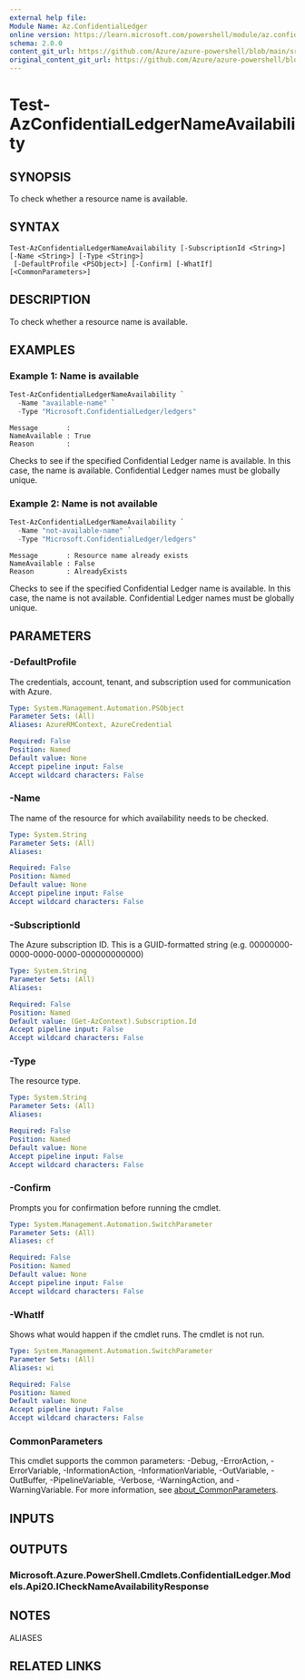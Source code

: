 ```yaml
---
external help file: 
Module Name: Az.ConfidentialLedger
online version: https://learn.microsoft.com/powershell/module/az.confidentialledger/test-azconfidentialledgernameavailability
schema: 2.0.0
content_git_url: https://github.com/Azure/azure-powershell/blob/main/src/ConfidentialLedger/help/Test-AzConfidentialLedgerNameAvailability.md
original_content_git_url: https://github.com/Azure/azure-powershell/blob/main/src/ConfidentialLedger/help/Test-AzConfidentialLedgerNameAvailability.md
---
```


# Test-AzConfidentialLedgerNameAvailability

## SYNOPSIS
To check whether a resource name is available.

## SYNTAX

```
Test-AzConfidentialLedgerNameAvailability [-SubscriptionId <String>] [-Name <String>] [-Type <String>]
 [-DefaultProfile <PSObject>] [-Confirm] [-WhatIf] [<CommonParameters>]
```

## DESCRIPTION
To check whether a resource name is available.

## EXAMPLES

### Example 1: Name is available
```powershell
Test-AzConfidentialLedgerNameAvailability `
  -Name "available-name" `
  -Type "Microsoft.ConfidentialLedger/ledgers"
```

```output
Message       :
NameAvailable : True
Reason        :
```

Checks to see if the specified Confidential Ledger name is available.
In this case, the name is available.
Confidential Ledger names must be globally unique.

### Example 2: Name is not available
```powershell
Test-AzConfidentialLedgerNameAvailability `
  -Name "not-available-name" `
  -Type "Microsoft.ConfidentialLedger/ledgers"
```

```output
Message       : Resource name already exists
NameAvailable : False
Reason        : AlreadyExists
```

Checks to see if the specified Confidential Ledger name is available.
In this case, the name is not available.
Confidential Ledger names must be globally unique.

## PARAMETERS

### -DefaultProfile
The credentials, account, tenant, and subscription used for communication with Azure.

```yaml
Type: System.Management.Automation.PSObject
Parameter Sets: (All)
Aliases: AzureRMContext, AzureCredential

Required: False
Position: Named
Default value: None
Accept pipeline input: False
Accept wildcard characters: False
```

### -Name
The name of the resource for which availability needs to be checked.

```yaml
Type: System.String
Parameter Sets: (All)
Aliases:

Required: False
Position: Named
Default value: None
Accept pipeline input: False
Accept wildcard characters: False
```

### -SubscriptionId
The Azure subscription ID.
This is a GUID-formatted string (e.g.
00000000-0000-0000-0000-000000000000)

```yaml
Type: System.String
Parameter Sets: (All)
Aliases:

Required: False
Position: Named
Default value: (Get-AzContext).Subscription.Id
Accept pipeline input: False
Accept wildcard characters: False
```

### -Type
The resource type.

```yaml
Type: System.String
Parameter Sets: (All)
Aliases:

Required: False
Position: Named
Default value: None
Accept pipeline input: False
Accept wildcard characters: False
```

### -Confirm
Prompts you for confirmation before running the cmdlet.

```yaml
Type: System.Management.Automation.SwitchParameter
Parameter Sets: (All)
Aliases: cf

Required: False
Position: Named
Default value: None
Accept pipeline input: False
Accept wildcard characters: False
```

### -WhatIf
Shows what would happen if the cmdlet runs.
The cmdlet is not run.

```yaml
Type: System.Management.Automation.SwitchParameter
Parameter Sets: (All)
Aliases: wi

Required: False
Position: Named
Default value: None
Accept pipeline input: False
Accept wildcard characters: False
```

### CommonParameters
This cmdlet supports the common parameters: -Debug, -ErrorAction, -ErrorVariable, -InformationAction, -InformationVariable, -OutVariable, -OutBuffer, -PipelineVariable, -Verbose, -WarningAction, and -WarningVariable. For more information, see [about_CommonParameters](http://go.microsoft.com/fwlink/?LinkID=113216).

## INPUTS

## OUTPUTS

### Microsoft.Azure.PowerShell.Cmdlets.ConfidentialLedger.Models.Api20.ICheckNameAvailabilityResponse

## NOTES

ALIASES

## RELATED LINKS

